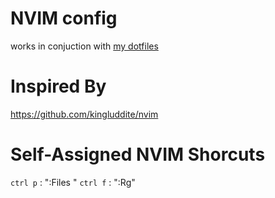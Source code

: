 # NVIM config

works in conjuction with [my dotfiles](https://github.com/DarthOstrich/dotfiles)

# Inspired By

https://github.com/kingluddite/nvim

# Self-Assigned NVIM Shorcuts

`ctrl p` : ":Files "
`ctrl f` : ":Rg"
